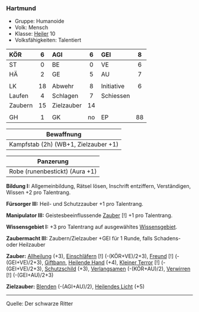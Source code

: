 ### Hartmund

- Gruppe: Humanoide
- Volk: Mensch
- Klasse: [Heiler](../../grw/charaktere-klasse-heiler.md) 10
- Volksfähigkeiten: Talentiert

| KÖR     |  6  | AGI        |  6  | GEI        |  8  |
| :------ | :-: | :--------- | :-: | :--------- | :-: |
| ST      |  0  | BE         |  0  | VE         |  6  |
| HÄ      |  2  | GE         |  5  | AU         |  7  |
|         |     |            |     |            |     |
| LK      | 18  | Abwehr     |  8  | Initiative |  6  |
| Laufen  |  4  | Schlagen   |  7  | Schiessen  |     |
| Zaubern | 15  | Zielzauber | 14  |            |     |
|         |     |            |     |            |     |
| GH      |  1  | GK         | no  | EP         | 88  |

|              Bewaffnung              |
| :----------------------------------: |
| Kampfstab (2h) (WB+1, Zielzauber +1) |

|           Panzerung            |
| :----------------------------: |
| Robe (runenbestickt) (Aura +1) |

**Bildung I:** Allgemeinbildung, Rätsel lösen, Inschrift entziffern, Verständigen, Wissen +2 pro Talentrang.

**Fürsorger III:** Heil- und Schutzzauber +1 pro Talentrang.

**Manipulator III:** Geistesbeeinflussende [Zauber](../../fanwerk/zauber/zauber.md) [!] +1 pro Talentrang.

**Wissensgebiet I:** +3 pro Talentrang auf ausgewähltes [Wissensgebiet](../../grw/talente/wissensgebiet.md).

**Zaubermacht III:** Zaubern/Zielzauber +GEI für 1 Runde, falls Schadens- oder Heilzauber

**Zauber:** [Allheilung](../../grw/zauber/allheilung.md) (+3), [Einschläfern](../../grw/zauber/einschlaefern.md) [!] (-(KÖR+VE)/2+3), [Freund](../../grw/zauber/freund.md) [!] (-(GEI+VE)/2+3), [Giftbann](../../grw/zauber/giftbann.md), [Heilende Hand](../../grw/zauber/heilende-hand.md) (+4), [Kleiner Terror](../../grw/zauber/kleiner-terror.md) [!] (-(GEI+VE)/2+3), [Schutzschild](../../grw/zauber/schutzschild.md) (+3), [Verlangsamen](../../grw/zauber/verlangsamen.md) (-(KÖR+AU)/2), [Verwirren](../../grw/zauber/verwirren.md) [!] (-(GEI+AU)/2+3)

**Zielzauber:** [Blenden](../../grw/zauber/blenden.md) (-(AGI+AU)/2), [Heilendes Licht](../../grw/zauber/heilendes-licht.md) (+5)

---

Quelle: Der schwarze Ritter
